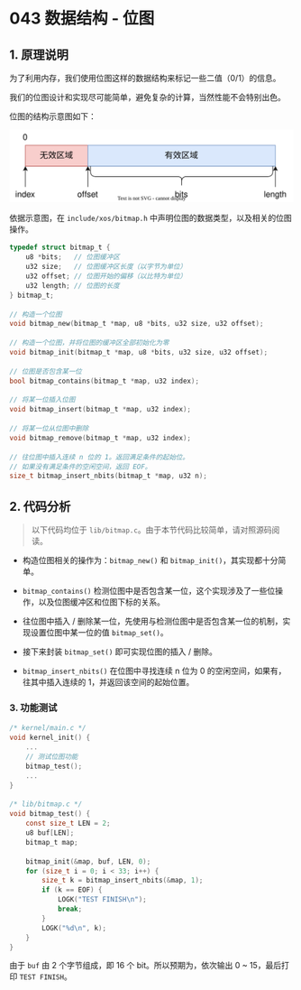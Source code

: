 # 043 数据结构 - 位图

## 1. 原理说明

为了利用内存，我们使用位图这样的数据结构来标记一些二值（0/1）的信息。

我们的位图设计和实现尽可能简单，避免复杂的计算，当然性能不会特别出色。

位图的结构示意图如下：

![](./images/bitmap.drawio.svg)

依据示意图，在 `include/xos/bitmap.h` 中声明位图的数据类型，以及相关的位图操作。

```c
typedef struct bitmap_t {
    u8 *bits;   // 位图缓冲区
    u32 size;   // 位图缓冲区长度（以字节为单位）
    u32 offset; // 位图开始的偏移（以比特为单位）
    u32 length; // 位图的长度
} bitmap_t;

// 构造一个位图
void bitmap_new(bitmap_t *map, u8 *bits, u32 size, u32 offset);

// 构造一个位图，并将位图的缓冲区全部初始化为零
void bitmap_init(bitmap_t *map, u8 *bits, u32 size, u32 offset);

// 位图是否包含某一位
bool bitmap_contains(bitmap_t *map, u32 index);

// 将某一位插入位图
void bitmap_insert(bitmap_t *map, u32 index);

// 将某一位从位图中删除
void bitmap_remove(bitmap_t *map, u32 index);

// 往位图中插入连续 n 位的 1。返回满足条件的起始位。
// 如果没有满足条件的空闲空间，返回 EOF。
size_t bitmap_insert_nbits(bitmap_t *map, u32 n);
```

## 2. 代码分析

> 以下代码均位于 `lib/bitmap.c`。由于本节代码比较简单，请对照源码阅读。

- 构造位图相关的操作为：`bitmap_new()` 和 `bitmap_init()`，其实现都十分简单。

- `bitmap_contains()` 检测位图中是否包含某一位，这个实现涉及了一些位操作，以及位图缓冲区和位图下标的关系。

- 往位图中插入 / 删除某一位，先使用与检测位图中是否包含某一位的机制，实现设置位图中某一位的值 `bitmap_set()`。

- 接下来封装 `bitmap_set()` 即可实现位图的插入 / 删除。

- `bitmap_insert_nbits()` 在位图中寻找连续 n 位为 0 的空闲空间，如果有，往其中插入连续的 1，并返回该空间的起始位置。

### 3. 功能测试

```c
/* kernel/main.c */
void kernel_init() {
    ...
    // 测试位图功能
    bitmap_test();
    ...
}

/* lib/bitmap.c */
void bitmap_test() {
    const size_t LEN = 2;
    u8 buf[LEN];
    bitmap_t map;

    bitmap_init(&map, buf, LEN, 0);
    for (size_t i = 0; i < 33; i++) {
        size_t k = bitmap_insert_nbits(&map, 1);
        if (k == EOF) {
            LOGK("TEST FINISH\n");
            break;
        }
        LOGK("%d\n", k);
    }
}
```

由于 `buf` 由 2 个字节组成，即 16 个 bit。所以预期为，依次输出 0 ~ 15，最后打印 `TEST FINISH`。